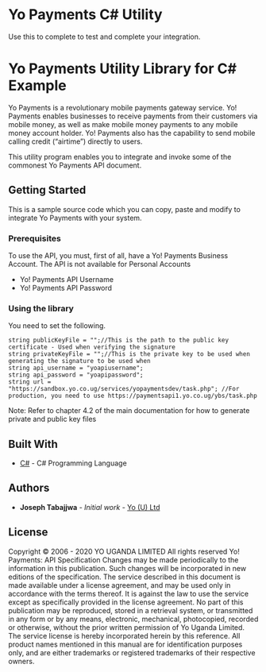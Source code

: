 # Yo Payments C# Utility
Use this to complete to test and complete your integration.

# Yo Payments Utility Library for C# Example

Yo Payments is a revolutionary mobile payments gateway service. Yo! Payments enables businesses to receive payments from their customers via mobile money, as well as make mobile money payments to any mobile money account holder. Yo! Payments also has the capability to send mobile calling credit (“airtime”) directly to users. 

This utility program enables you to integrate and invoke some of the commonest Yo Payments API document.

## Getting Started
This is a sample source code which you can copy, paste and modify to integrate Yo Payments with your system.

### Prerequisites

To use the API, you must, first of all, have a Yo! Payments Business Account. The API is not available for Personal Accounts

* Yo! Payments API Username
* Yo! Payments API Password

### Using the library

You need to set the following.

```
string publicKeyFile = "";//This is the path to the public key certificate - Used when verifying the signature
string privateKeyFile = "";//This is the private key to be used when generating the signature to be used when 
string api_username = "yoapiusername";
string api_password = "yoapipassword"; 
string url = "https://sandbox.yo.co.ug/services/yopaymentsdev/task.php"; //For production, you need to use https://paymentsapi1.yo.co.ug/ybs/task.php

```

Note: Refer to chapter 4.2 of the main documentation for how to generate private and public key files

## Built With

* [C#](https://docs.microsoft.com/en-us/dotnet/csharp/) - C# Programming Language 

## Authors

* **Joseph Tabajjwa** - *Initial work* - [Yo (U) Ltd](https://github.com/YO-Uganda)

## License
Copyright © 2006 - 2020 YO UGANDA LIMITED All rights reserved
Yo! Payments: API Specification
Changes may be made periodically to the information in this publication. Such changes will be
incorporated in new editions of the specification. The service described in this document is made
available under a license agreement, and may be used only in accordance with the terms thereof. It is
against the law to use the service except as specifically provided in the license agreement. No part of this
publication may be reproduced, stored in a retrieval system, or transmitted in any form or by any means,
electronic, mechanical, photocopied, recorded or otherwise, without the prior written permission of Yo
Uganda Limited.
The service license is hereby incorporated herein by this reference.
All product names mentioned in this manual are for identification purposes only, and are either
trademarks or registered trademarks of their respective owners.
